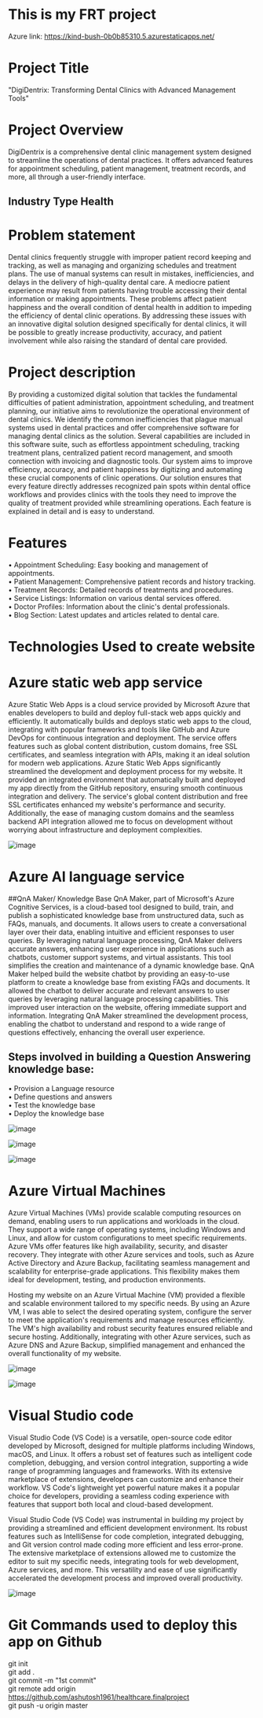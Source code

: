 # This is my FRT project 
Azure link: https://kind-bush-0b0b85310.5.azurestaticapps.net/

# Project Title 
"DigiDentrix: Transforming Dental Clinics with Advanced Management Tools"


# Project Overview
DigiDentrix is a comprehensive dental clinic management system designed to streamline the operations of dental practices. It offers advanced features for appointment scheduling, patient management, treatment records, and more, all through a user-friendly interface.

## Industry Type  Health

# Problem statement
Dental clinics frequently struggle with improper patient record keeping and tracking, as well as managing and organizing schedules and treatment plans. The use of manual systems can result in mistakes, inefficiencies, and delays in the delivery of high-quality dental care. A mediocre patient experience may result from patients having trouble accessing their dental information or making appointments. These problems affect patient happiness and the overall condition of dental health in addition to impeding the efficiency of dental clinic operations. By addressing these issues with an innovative digital solution designed specifically for dental clinics, it will be possible to greatly increase productivity, accuracy, and patient involvement while also raising the standard of dental care provided.

# Project description 
By providing a customized digital solution that tackles the fundamental difficulties of patient administration, appointment scheduling, and treatment planning, our initiative aims to revolutionize the operational environment of dental clinics. We identify the common inefficiencies that plague manual systems used in dental practices and offer comprehensive software for managing dental clinics as the solution. Several capabilities are included in this software suite, such as effortless appointment scheduling, tracking treatment plans, centralized patient record management, and smooth connection with invoicing and diagnostic tools. Our system aims to improve efficiency, accuracy, and patient happiness by digitizing and automating these crucial components of clinic operations. Our solution ensures that every feature directly addresses recognized pain spots within dental office workflows and provides clinics with the tools they need to improve the quality of treatment provided while streamlining operations. Each feature is explained in detail and is easy to understand.

# Features
•	Appointment Scheduling: Easy booking and management of appointments. <br>
•	Patient Management: Comprehensive patient records and history tracking.<br>
•	Treatment Records: Detailed records of treatments and procedures.<br>
•	Service Listings: Information on various dental services offered.<br>
•	Doctor Profiles: Information about the clinic's dental professionals.<br>
•	Blog Section: Latest updates and articles related to dental care.<br>

# Technologies Used to create website


# Azure static web app service
Azure Static Web Apps is a cloud service provided by Microsoft Azure that enables developers to build and deploy full-stack web apps quickly and efficiently. It automatically builds and deploys static web apps to the cloud, integrating with popular frameworks and tools like GitHub and Azure DevOps for continuous integration and deployment. The service offers features such as global content distribution, custom domains, free SSL certificates, and seamless integration with APIs, making it an ideal solution for modern web applications.
Azure Static Web Apps significantly streamlined the development and deployment process for my website. It provided an integrated environment that automatically built and deployed my app directly from the GitHub repository, ensuring smooth continuous integration and delivery. The service's global content distribution and free SSL certificates enhanced my website's performance and security. Additionally, the ease of managing custom domains and the seamless backend API integration allowed me to focus on development without worrying about infrastructure and deployment complexities.

![image](https://github.com/ashutosh1961/healthcare.finalproject/assets/142258339/9889f2dd-dd43-44c9-b7a5-0f64f66626a0)



# Azure AI language service 
##QnA Maker/ Knowledge Base
QnA Maker, part of Microsoft's Azure Cognitive Services, is a cloud-based tool designed to build, train, and publish a sophisticated knowledge base from unstructured data, such as FAQs, manuals, and documents. It allows users to create a conversational layer over their data, enabling intuitive and efficient responses to user queries. By leveraging natural language processing, QnA Maker delivers accurate answers, enhancing user experience in applications such as chatbots, customer support systems, and virtual assistants. This tool simplifies the creation and maintenance of a dynamic knowledge base.
QnA Maker helped build the website chatbot by providing an easy-to-use platform to create a knowledge base from existing FAQs and documents. It allowed the chatbot to deliver accurate and relevant answers to user queries by leveraging natural language processing capabilities. This improved user interaction on the website, offering immediate support and information. Integrating QnA Maker streamlined the development process, enabling the chatbot to understand and respond to a wide range of questions effectively, enhancing the overall user experience.

## Steps involved in building a Question Answering knowledge base:
•	Provision a Language resource <br>
•	Define questions and answers <br>
•	Test the knowledge base <br>
•	Deploy the knowledge base <br>

![image](https://github.com/ashutosh1961/healthcare.finalproject/assets/142258339/2b71de78-2aba-450a-9438-86c3654fe6e4)


![image](https://github.com/ashutosh1961/healthcare.finalproject/assets/142258339/937d0584-b53f-4a56-b120-04ffb6c49038)


![image](https://github.com/ashutosh1961/healthcare.finalproject/assets/142258339/461747b9-224b-4771-974e-47575326f3cb)


# Azure Virtual Machines
Azure Virtual Machines (VMs) provide scalable computing resources on demand, enabling users to run applications and workloads in the cloud. They support a wide range of operating systems, including Windows and Linux, and allow for custom configurations to meet specific requirements. Azure VMs offer features like high availability, security, and disaster recovery. They integrate with other Azure services and tools, such as Azure Active Directory and Azure Backup, facilitating seamless management and scalability for enterprise-grade applications. This flexibility makes them ideal for development, testing, and production environments.

Hosting my website on an Azure Virtual Machine (VM) provided a flexible and scalable environment tailored to my specific needs. By using an Azure VM, I was able to select the desired operating system, configure the server to meet the application's requirements and manage resources efficiently. The VM's high availability and robust security features ensured reliable and secure hosting. Additionally, integrating with other Azure services, such as Azure DNS and Azure Backup, simplified management and enhanced the overall functionality of my website.

![image](https://github.com/ashutosh1961/healthcare.finalproject/assets/142258339/27ad3846-4563-4e99-bd86-afc0101e3972)


![image](https://github.com/ashutosh1961/healthcare.finalproject/assets/142258339/afee1e61-3520-4914-b16f-ca24078b83c2)



# Visual Studio code
Visual Studio Code (VS Code) is a versatile, open-source code editor developed by Microsoft, designed for multiple platforms including Windows, macOS, and Linux. It offers a robust set of features such as intelligent code completion, debugging, and version control integration, supporting a wide range of programming languages and frameworks. With its extensive marketplace of extensions, developers can customize and enhance their workflow. VS Code's lightweight yet powerful nature makes it a popular choice for developers, providing a seamless coding experience with features that support both local and cloud-based development.

Visual Studio Code (VS Code) was instrumental in building my project by providing a streamlined and efficient development environment. Its robust features such as IntelliSense for code completion, integrated debugging, and Git version control made coding more efficient and less error-prone. The extensive marketplace of extensions allowed me to customize the editor to suit my specific needs, integrating tools for web development, Azure services, and more. This versatility and ease of use significantly accelerated the development process and improved overall productivity.

![image](https://github.com/ashutosh1961/healthcare.finalproject/assets/142258339/298067ec-5de6-45ec-ad9f-5338c0002ce9)



# Git Commands used to deploy this app on Github
git init <br>
git add . <br>
git commit -m "1st commit" <br>
git remote add origin https://github.com/ashutosh1961/healthcare.finalproject  <br>
git push -u origin master <br>


